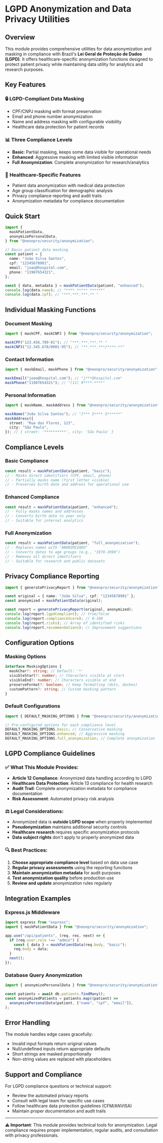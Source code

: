# LGPD Anonymization and Data Privacy Utilities

## Overview

This module provides comprehensive utilities for data anonymization and masking in compliance with Brazil's **Lei Geral de Proteção de Dados (LGPD)**. It offers healthcare-specific anonymization functions designed to protect patient privacy while maintaining data utility for analytics and research purposes.

## Key Features

### 🔒 **LGPD-Compliant Data Masking**

- CPF/CNPJ masking with format preservation
- Email and phone number anonymization
- Name and address masking with configurable visibility
- Healthcare data protection for patient records

### 📊 **Three Compliance Levels**

- **Basic**: Partial masking, keeps some data visible for operational needs
- **Enhanced**: Aggressive masking with limited visible information
- **Full Anonymization**: Complete anonymization for research/analytics

### 🏥 **Healthcare-Specific Features**

- Patient data anonymization with medical data protection
- Age group classification for demographic analysis
- Privacy compliance reporting and audit trails
- Anonymization metadata for compliance documentation

## Quick Start

```typescript
import {
  maskPatientData,
  anonymizePersonalData,
} from "@neonpro/security/anonymization";

// Basic patient data masking
const patient = {
  name: "João Silva Santos",
  cpf: "12345678901",
  email: "joao@hospital.com",
  phone: "11987654321",
};

const { data, metadata } = maskPatientData(patient, "enhanced");
console.log(data.name); // "**** ***** ******"
console.log(data.cpf); // "***.***.***.** "
```

## Individual Masking Functions

### Document Masking

```typescript
import { maskCPF, maskCNPJ } from "@neonpro/security/anonymization";

maskCPF("123.456.789-01"); // "***.***.***.** "
maskCNPJ("12.345.678/0001-95"); // "**.***.***/****-**"
```

### Contact Information

```typescript
import { maskEmail, maskPhone } from "@neonpro/security/anonymization";

maskEmail("joao@hospital.com"); // "j***@hospital.com"
maskPhone("11987654321"); // "(11) 9****-****"
```

### Personal Information

```typescript
import { maskName, maskAddress } from "@neonpro/security/anonymization";

maskName("João Silva Santos"); // "J*** S**** S******"
maskAddress({
  street: "Rua das Flores, 123",
  city: "São Paulo",
}); // { street: '**********', city: 'São Paulo' }
```

## Compliance Levels

### Basic Compliance

```typescript
const result = maskPatientData(patient, "basic");
// - Masks direct identifiers (CPF, email, phone)
// - Partially masks name (first letter visible)
// - Preserves birth date and address for operational use
```

### Enhanced Compliance

```typescript
const result = maskPatientData(patient, "enhanced");
// - Fully masks names and addresses
// - Converts birth date to year only
// - Suitable for internal analytics
```

### Full Anonymization

```typescript
const result = maskPatientData(patient, "full_anonymization");
// - Replaces names with "ANONIMIZADO"
// - Converts dates to age groups (e.g., "1970-1990")
// - Removes all direct identifiers
// - Suitable for research and public datasets
```

## Privacy Compliance Reporting

```typescript
import { generatePrivacyReport } from "@neonpro/security/anonymization";

const original = { name: "João Silva", cpf: "12345678901" };
const anonymized = maskPatientData(original);

const report = generatePrivacyReport(original, anonymized);
console.log(report.lgpdCompliant); // true/false
console.log(report.complianceScore); // 0-100
console.log(report.risks); // Array of identified risks
console.log(report.recommendations); // Improvement suggestions
```

## Configuration Options

### Masking Options

```typescript
interface MaskingOptions {
  maskChar?: string; // Default: '*'
  visibleStart?: number; // Characters visible at start
  visibleEnd?: number; // Characters visible at end
  preserveFormat?: boolean; // Keep formatting (dots, dashes)
  customPattern?: string; // Custom masking pattern
}
```

### Default Configurations

```typescript
import { DEFAULT_MASKING_OPTIONS } from "@neonpro/security/anonymization";

// Pre-configured options for each compliance level
DEFAULT_MASKING_OPTIONS.basic; // Conservative masking
DEFAULT_MASKING_OPTIONS.enhanced; // Aggressive masking
DEFAULT_MASKING_OPTIONS.full_anonymization; // Complete anonymization
```

## LGPD Compliance Guidelines

### ✅ **What This Module Provides:**

- **Article 12 Compliance**: Anonymized data handling according to LGPD
- **Healthcare Data Protection**: Article 13 compliance for health research
- **Audit Trail**: Complete anonymization metadata for compliance documentation
- **Risk Assessment**: Automated privacy risk analysis

### ⚖️ **Legal Considerations:**

- Anonymized data is **outside LGPD scope** when properly implemented
- **Pseudonymization** maintains additional security controls
- **Healthcare research** requires specific anonymization protocols
- **Data subject rights** don't apply to properly anonymized data

### 🔍 **Best Practices:**

1. **Choose appropriate compliance level** based on data use case
2. **Regular privacy assessments** using the reporting functions
3. **Maintain anonymization metadata** for audit purposes
4. **Test anonymization quality** before production use
5. **Review and update** anonymization rules regularly

## Integration Examples

### Express.js Middleware

```typescript
import express from "express";
import { maskPatientData } from "@neonpro/security/anonymization";

app.use("/api/patients", (req, res, next) => {
  if (req.user.role !== "admin") {
    const { data } = maskPatientData(req.body, "basic");
    req.body = data;
  }
  next();
});
```

### Database Query Anonymization

```typescript
import { anonymizePersonalData } from "@neonpro/security/anonymization";

const patients = await db.patients.findMany();
const anonymizedPatients = patients.map((patient) =>
  anonymizePersonalData(patient, ["name", "cpf", "email"]),
);
```

## Error Handling

The module handles edge cases gracefully:

- Invalid input formats return original values
- Null/undefined inputs return appropriate defaults
- Short strings are masked proportionally
- Non-string values are replaced with placeholders

## Support and Compliance

For LGPD compliance questions or technical support:

- Review the automated privacy reports
- Consult with legal team for specific use cases
- Follow healthcare data protection guidelines (CFM/ANVISA)
- Maintain proper documentation and audit trails

---

**⚠️ Important**: This module provides technical tools for anonymization. Legal compliance requires proper implementation, regular audits, and consultation with privacy professionals.
